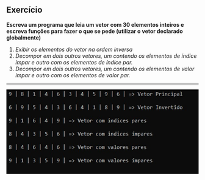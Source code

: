 ## Exercício

**Escreva um programa que leia um vetor com 30 elementos inteiros e escreva funções para fazer o que se pede (utilizar o vetor declarado globalmente)**

1. *Exibir os elementos do vetor na ordem inversa*
2. *Decompor em dois outros vetores, um contendo os elementos de índice ímpar e outro com os elementos de índice par.*
3. *Decompor em dois outros vetores, um contendo os elementos de valor ímpar e outro com os elementos de valor par.*

------

![](img.jpeg)



